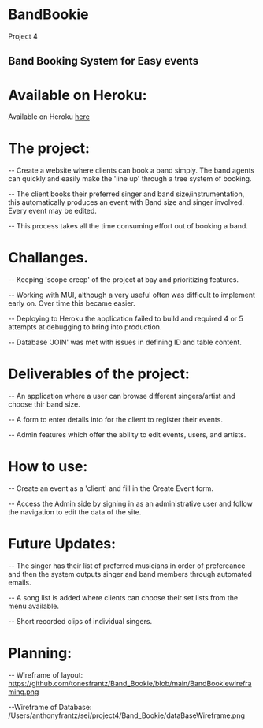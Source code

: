 # BandBookie

Project 4

## Band Booking System for Easy events

# Available on Heroku:

Available on Heroku [here](https://hidden-chamber-28437.herokuapp.com)

# The project:

-- Create a website where clients can book a band simply. The band agents can quickly and easily make the 'line up' through a tree system of booking.

-- The client books their preferred singer and band size/instrumentation, this automatically produces an event with Band size and singer involved. Every event may be edited.

-- This process takes all the time consuming effort out of booking a band.

# Challanges.

-- Keeping 'scope creep' of the project at bay and prioritizing features.

-- Working with MUI, although a very useful often was difficult to implement early on. Over time this became easier.

-- Deploying to Heroku the application failed to build and required 4 or 5 attempts at debugging to bring into production.

-- Database 'JOIN' was met with issues in defining ID and table content.

# Deliverables of the project:

-- An application where a user can browse different singers/artist and choose thir band size.

-- A form to enter details into for the client to register their events.

-- Admin features which offer the ability to edit events, users, and artists.

# How to use:

-- Create an event as a 'client' and fill in the Create Event form.

-- Access the Admin side by signing in as an administrative user and follow the navigation to edit the data of the site.

# Future Updates:

-- The singer has their list of preferred musicians in order of prefereance and then the system outputs singer and band members through automated emails.

-- A song list is added where clients can choose their set lists from the menu available.

-- Short recorded clips of individual singers.

# Planning:

-- Wireframe of layout:
https://github.com/tonesfrantz/Band_Bookie/blob/main/BandBookiewireframing.png

--Wireframe of Database:
/Users/anthonyfrantz/sei/project4/Band_Bookie/dataBaseWireframe.png
